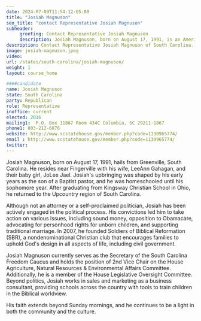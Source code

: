```yaml
---
date: 2024-07-09T11:54:12-05:00
title: "Josiah Magnuson"
seo_title: "contact Representative Josiah Magnuson"
subheader:
     greeting: Contact Representative Josiah Magnuson
     description: Josiah Magnuson, born on August 17, 1991, is an American politician affiliated with the Republican Party. He serves as a member of the South Carolina House of Representatives, representing District 38. He assumed office on November 14, 2016.
description: Contact Representative Josiah Magnuson of South Carolina. Contact information for Josiah Magnuson includes email address, phone number, and mailing address.
image: josiah-magnuson.jpeg
video:
url: /states/south-carolina/josiah-magnuson/
weight: 1
layout: course_home

####candidate
name: Josiah Magnuson
state: South Carolina
party: Republican
role: Representative
inoffice: current
elected: 2016
mailing1:  P.O. Box 11867 Room 434C Columbia, SC 29211-1867
phone1: 803-212-6876
website: http://www.scstatehouse.gov/member.php?code=1130965774/
email : http://www.scstatehouse.gov/member.php?code=1130965774/
twitter: 
---
```

Josiah Magnuson, born on August 17, 1991, hails from Greenville, South Carolina. He resides near Fingerville with his wife, LeeAnn Gahagan, and their baby girl, JoLee Jael. Josiah's upbringing was shaped by his early years as the son of a Baptist pastor, and he was homeschooled until his sophomore year. After graduating from Kingsway Christian School in Ohio, he returned to the Upcountry region of South Carolina.

Although not an attorney or a self-proclaimed politician, Josiah has been actively engaged in the political process. His convictions led him to take action on various issues, including sound money, opposition to Obamacare, advocating for personhood rights for unborn children, and supporting traditional marriage. In 2007, he founded Soldiers of Biblical Reformation (SBR), a nondenominational Christian club that encourages families to uphold God's design in all aspects of life, including civil government.

Josiah Magnuson currently serves as the Secretary of the South Carolina Freedom Caucus and holds the position of 2nd Vice Chair on the House Agriculture, Natural Resources & Environmental Affairs Committee. Additionally, he is a member of the House Legislative Oversight Committee. Beyond politics, Josiah works in sales and marketing as a business consultant, providing schools across the country with tools to train children in the Biblical worldview.

His faith extends beyond Sunday mornings, and he continues to be a light in both the community and the culture. 
